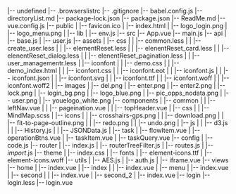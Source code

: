 |-- undefined
    |-- .browserslistrc
    |-- .gitignore
    |-- babel.config.js
    |-- directoryList.md
    |-- package-lock.json
    |-- package.json
    |-- ReadMe.md
    |-- vue.config.js
    |-- public
    |   |-- favicon.ico
    |   |-- index.html
    |   |-- logo_login.png
    |   |-- logo_menu.png
    |   |-- lib
    |       |-- env.js
    |-- src
        |-- App.vue
        |-- main.js
        |-- api
        |   |-- base.js
        |   |-- user.js
        |-- assets
        |   |-- css
        |   |   |-- common.less
        |   |   |-- create_user.less
        |   |   |-- elementReset.less
        |   |   |-- elenentReset_card.less
        |   |   |-- elenentReset_dialog.less
        |   |   |-- elenentReset_pagination.less
        |   |   |-- user_managementr.less
        |   |-- iconfont
        |   |   |-- demo.css
        |   |   |-- demo_index.html
        |   |   |-- iconfont.css
        |   |   |-- iconfont.eot
        |   |   |-- iconfont.js
        |   |   |-- iconfont.json
        |   |   |-- iconfont.svg
        |   |   |-- iconfont.ttf
        |   |   |-- iconfont.woff
        |   |   |-- iconfont.woff2
        |   |-- images
        |       |-- del.png
        |       |-- enter.png
        |       |-- enter2.png
        |       |-- lock.png
        |       |-- login_bg.png
        |       |-- logo_blue.png
        |       |-- pic_opps_nodata.png
        |       |-- user.png
        |       |-- youelogo_white.png
        |-- components
        |   |-- common
        |   |   |-- leftNav.vue
        |   |   |-- pageination.vue
        |   |   |-- topHeader.vue
        |   |-- css
        |   |   |-- MindMap.scss
        |   |-- icons
        |   |   |-- crosshairs-gps.png
        |   |   |-- download.png
        |   |   |-- fit-to-page-outline.png
        |   |   |-- redo.png
        |   |   |-- undo.png
        |   |-- js
        |   |   |-- d3.js
        |   |   |-- History.js
        |   |   |-- JSONData.js
        |   |-- task
        |       |-- flowItem.vue
        |       |-- operationBtns.vue
        |       |-- taskItem.vue
        |       |-- taskQuery.vue
        |-- config
        |   |-- code.js
        |-- router
        |   |-- index.js
        |   |-- routerTreeFilter.js
        |   |-- routes.js
        |   |-- _import_.js
        |-- theme
        |   |-- index.css
        |   |-- fonts
        |       |-- element-icons.ttf
        |       |-- element-icons.woff
        |-- utils
        |   |-- AES.js
        |   |-- auth.js
        |   |-- iframe.vue
        |-- views
            |-- home
            |   |-- index.vue
            |   |-- index
            |   |   |-- index.vue
            |   |-- menu
            |       |-- index.vue
            |       |-- second
            |       |   |-- index.vue
            |       |-- second_2
            |           |-- index.vue
            |-- login
                |-- login.less
                |-- login.vue
